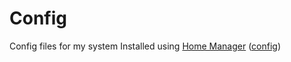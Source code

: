 # Config

Config files for my system
Installed using [Home Manager](https://github.com/nix-community/home-manager) ([config](../nixos/config/home.nix))
